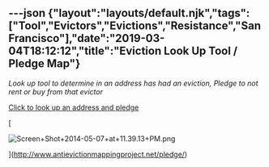 ---json
{"layout":"layouts/default.njk","tags":["Tool","Evictors","Evictions","Resistance","San Francisco"],"date":"2019-03-04T18:12:12","title":"Eviction Look Up Tool / Pledge Map"}
---

_Look up tool to determine in an address has had an eviction, Pledge to not rent or buy from that evictor_

[Click to look up an address and pledge](http://www.antievictionmappingproject.net/pledge/)

[

![Screen+Shot+2014-05-07+at+11.39.13+PM.png](https://images.squarespace-cdn.com/content/v1/52b7d7a6e4b0b3e376ac8ea2/1551723097268-5DX3EMX7H0ZKQP5EUNSD/ke17ZwdGBToddI8pDm48kDbRjhoK6JUe351MW0V8URNZw-zPPgdn4jUwVcJE1ZvWQUxwkmyExglNqGp0IvTJZUJFbgE-7XRK3dMEBRBhUpy3GrIp6WhTMIz8-qmcGglwaJcCxCvXiksHSbEXxC0l08IOw-W__WmK3UrzqwUIdP0/Screen%2BShot%2B2014-05-07%2Bat%2B11.39.13%2BPM.png)

](http://www.antievictionmappingproject.net/pledge/)